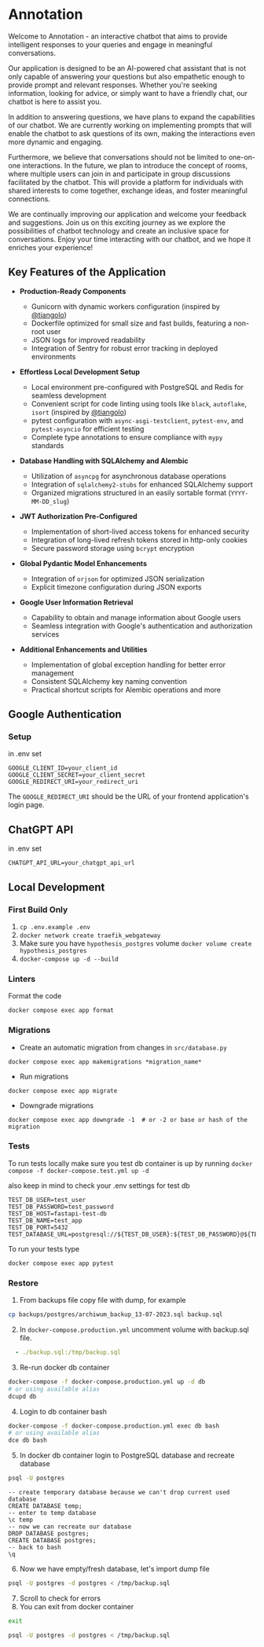 # Annotation

Welcome to Annotation - an interactive chatbot that aims to provide intelligent responses to your queries and engage in meaningful conversations. 

Our application is designed to be an AI-powered chat assistant that is not only capable of answering your questions but also empathetic enough to provide prompt and relevant responses. Whether you're seeking information, looking for advice, or simply want to have a friendly chat, our chatbot is here to assist you.

In addition to answering questions, we have plans to expand the capabilities of our chatbot. We are currently working on implementing prompts that will enable the chatbot to ask questions of its own, making the interactions even more dynamic and engaging.

Furthermore, we believe that conversations should not be limited to one-on-one interactions. In the future, we plan to introduce the concept of rooms, where multiple users can join in and participate in group discussions facilitated by the chatbot. This will provide a platform for individuals with shared interests to come together, exchange ideas, and foster meaningful connections.

We are continually improving our application and welcome your feedback and suggestions. Join us on this exciting journey as we explore the possibilities of chatbot technology and create an inclusive space for conversations. Enjoy your time interacting with our chatbot, and we hope it enriches your experience!

## Key Features of the Application

- **Production-Ready Components**
    - Gunicorn with dynamic workers configuration (inspired by [@tiangolo](https://github.com/tiangolo))
    - Dockerfile optimized for small size and fast builds, featuring a non-root user
    - JSON logs for improved readability
    - Integration of Sentry for robust error tracking in deployed environments
    
- **Effortless Local Development Setup**
    - Local environment pre-configured with PostgreSQL and Redis for seamless development
    - Convenient script for code linting using tools like `black`, `autoflake`, `isort` (inspired by [@tiangolo](https://github.com/tiangolo))
    - pytest configuration with `async-asgi-testclient`, `pytest-env`, and `pytest-asyncio` for efficient testing
    - Complete type annotations to ensure compliance with `mypy` standards
    
- **Database Handling with SQLAlchemy and Alembic**
    - Utilization of `asyncpg` for asynchronous database operations
    - Integration of `sqlalchemy2-stubs` for enhanced SQLAlchemy support
    - Organized migrations structured in an easily sortable format (`YYYY-MM-DD_slug`)
    
- **JWT Authorization Pre-Configured**
    - Implementation of short-lived access tokens for enhanced security
    - Integration of long-lived refresh tokens stored in http-only cookies
    - Secure password storage using `bcrypt` encryption
    
- **Global Pydantic Model Enhancements**
    - Integration of `orjson` for optimized JSON serialization
    - Explicit timezone configuration during JSON exports
    
- **Google User Information Retrieval**
    - Capability to obtain and manage information about Google users
    - Seamless integration with Google's authentication and authorization services
    
- **Additional Enhancements and Utilities**
    - Implementation of global exception handling for better error management
    - Consistent SQLAlchemy key naming convention
    - Practical shortcut scripts for Alembic operations and more

## Google Authentication

### Setup

in .env set
```dotenv
GOOGLE_CLIENT_ID=your_client_id
GOOGLE_CLIENT_SECRET=your_client_secret
GOOGLE_REDIRECT_URI=your_redirect_uri
```

The `GOOGLE_REDIRECT_URI` should be the URL of your frontend application's login page.


## ChatGPT API

in .env set
```dotenv
CHATGPT_API_URL=your_chatgpt_api_url
```


## Local Development

### First Build Only
1. `cp .env.example .env`
2. `docker network create traefik_webgateway`
3. Make sure you have `hypothesis_postgres` volume `docker volume create hypothesis_postgres`
3. `docker-compose up -d --build`

### Linters
Format the code
```shell
docker compose exec app format
```

### Migrations
- Create an automatic migration from changes in `src/database.py`
```shell
docker compose exec app makemigrations *migration_name*
```
- Run migrations
```shell
docker compose exec app migrate
```
- Downgrade migrations
```shell
docker compose exec app downgrade -1  # or -2 or base or hash of the migration
```
### Tests
To run tests locally make sure you test db container is up by running 
`docker compose -f docker-compose.test.yml up -d` 

also keep in mind to check your .env settings for test db
```dotenv
TEST_DB_USER=test_user
TEST_DB_PASSWORD=test_password
TEST_DB_HOST=fastapi-test-db
TEST_DB_NAME=test_app
TEST_DB_PORT=5432
TEST_DATABASE_URL=postgresql://${TEST_DB_USER}:${TEST_DB_PASSWORD}@${TEST_DB_HOST}:${TEST_DB_PORT}/${TEST_DB_NAME}
```

To run your tests type
```shell
docker compose exec app pytest
```


### Restore

1. From backups file copy file with dump, for example
```bash
cp backups/postgres/archiwum_backup_13-07-2023.sql backup.sql
```
2. In `docker-compose.production.yml` uncomment volume with backup.sql file.
```yaml
  - ./backup.sql:/tmp/backup.sql 
```
3. Re-run docker db container
```bash
docker-compose -f docker-compose.production.yml up -d db
# or using available alias
dcupd db 
```
4. Login to db container bash
```bash
docker-compose -f docker-compose.production.yml exec db bash
# or using available alias
dce db bash
```
5. In docker db container login to PostgreSQL database and recreate database
```bash
psql -U postgres 
```
```postgresql
-- create temporary database because we can't drop current used database
CREATE DATABASE temp;
-- enter to temp database
\c temp
-- now we can recreate our database
DROP DATABASE postgres;
CREATE DATABASE postgres;
-- back to bash
\q
```
6. Now we have empty/fresh database, let's import dump file
```bash
psql -U postgres -d postgres < /tmp/backup.sql
```
7. Scroll to check for errors
8. You can exit from docker container
```bash
exit
```

```bash
psql -U postgres -d postgres < /tmp/backup.sql
```
